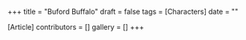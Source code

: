 +++
title = "Buford Buffalo"
draft = false
tags = [Characters]
date = ""

[Article]
contributors = []
gallery = []
+++
